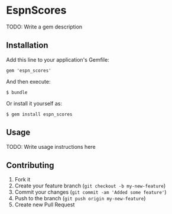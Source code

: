# EspnScores

TODO: Write a gem description

## Installation

Add this line to your application's Gemfile:

    gem 'espn_scores'

And then execute:

    $ bundle

Or install it yourself as:

    $ gem install espn_scores

## Usage

TODO: Write usage instructions here

## Contributing

1. Fork it
2. Create your feature branch (`git checkout -b my-new-feature`)
3. Commit your changes (`git commit -am 'Added some feature'`)
4. Push to the branch (`git push origin my-new-feature`)
5. Create new Pull Request
